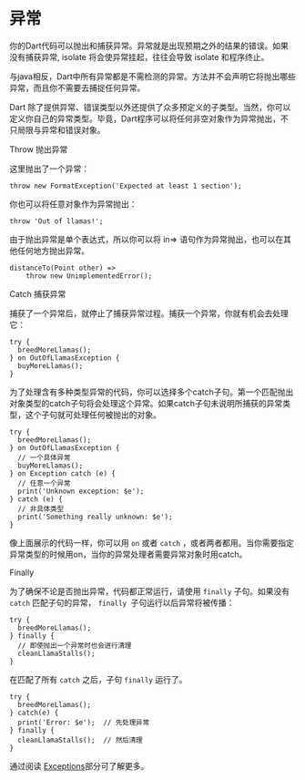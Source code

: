 # 异常

你的Dart代码可以抛出和捕获异常。异常就是出现预期之外的结果的错误。如果没有捕获异常, isolate 将会使异常挂起，往往会导致 isolate 和程序终止。

与java相反，Dart中所有异常都是不需检测的异常。方法并不会声明它将抛出哪些异常，而且你不需要去捕捉任何异常。

Dart 除了提供异常、错误类型以外还提供了众多预定义的子类型。当然，你可以定义你自己的异常类型。毕竟，Dart程序可以将任何非空对象作为异常抛出，不只局限与异常和错误对象。

Throw 抛出异常

这里抛出了一个异常：

```
throw new FormatException('Expected at least 1 section');
```

你也可以将任意对象作为异常抛出：

```
throw 'Out of llamas!';
```

由于抛出异常是单个表达式，所以你可以将 in=> 语句作为异常抛出，也可以在其他任何地方抛出异常。

```
distanceTo(Point other) =>
    throw new UnimplementedError();
```

Catch 捕获异常

捕获了一个异常后，就停止了捕获异常过程。捕获一个异常，你就有机会去处理它：

```
try {
  breedMoreLlamas();
} on OutOfLlamasException {
  buyMoreLlamas();
}
```

为了处理含有多种类型异常的代码，你可以选择多个catch子句。第一个匹配抛出对象类型的catch子句将会处理这个异常。如果catch子句未说明所捕获的异常类型，这个子句就可处理任何被抛出的对象。

```
try {
  breedMoreLlamas();
} on OutOfLlamasException {
  // 一个具体异常
  buyMoreLlamas();
} on Exception catch (e) {
  // 任意一个异常
  print('Unknown exception: $e');
} catch (e) {
  // 非具体类型
  print('Something really unknown: $e');
}
```

像上面展示的代码一样，你可以用 `on` 或者 `catch` ，或者两者都用。当你需要指定异常类型的时候用on，当你的异常处理者需要异常对象时用catch。


Finally

为了确保不论是否抛出异常，代码都正常运行，请使用  `finally` 子句。如果没有 `catch` 匹配子句的异常， `finally `子句运行以后异常将被传播：

```
try {
  breedMoreLlamas();
} finally {
  // 即使抛出一个异常时也会进行清理
  cleanLlamaStalls();
}
```

在匹配了所有 `catch` 之后，子句 `finally` 运行了。

```
try {
  breedMoreLlamas();
} catch(e) {
  print('Error: $e');  // 先处理异常
} finally {
  cleanLlamaStalls();  // 然后清理
}
```

通过阅读 [Exceptions](https://www.dartlang.org/docs/dart-up-and-running/ch03.html#exceptions)部分可了解更多。



